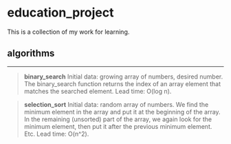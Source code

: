 # education_project
This is a collection of my work for learning.

## algorithms
---

>**binary_search**
Initial data: growing array of numbers, desired number.
The binary_search function returns the index of an array element that matches the searched element.
Lead time: O(log n).

>**selection_sort**
Initial data: random array of numbers.
We find the minimum element in the array and put it at the beginning of the array. In the remaining (unsorted) part of the array, we again look for the minimum element, then put it after the previous minimum element. Etc.
Lead time: O(n^2).